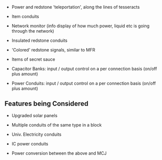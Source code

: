 
* Power and redstone 'teleportation', along the lines of tesseracts

* Item conduits

* Network monitor (info display of how much power, liquid etc is going through the network)

* Insulated redstone conduits

* 'Colored' redstone signals, similar to MFR

* Items of secret sauce

* Capacitor Banks: input / output control on a per connection basis (on/off plus amount)

* Power Conduits: input / output control on a per connection basis (on/off plus amount)

## Features being Considered
* Upgraded solar panels

* Multiple conduits of the same type in a block

* Univ. Electricity conduits

* IC power conduits

* Power conversion between the above and MCJ
